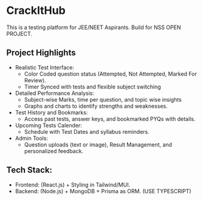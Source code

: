 # CrackItHub

This is a testing platform for JEE/NEET Aspirants. Build for NSS OPEN PROJECT. 

## Project Highlights
 - Realistic Test Interface:
    - Color Coded question status
    (Attempted, Not Attempted, Marked For Review).
    - Timer Synced with tests and flexible subject switching
- Detailed Performance Analysis:
    - Subject-wise Marks, time per question, and topic wise insights
    - Graphs and charts to identify strengths and weaknesses.
- Test History and Bookmarks:
    - Access past tests, answer keys, and bookmarked PYQs with details.
- Upcoming Tests Calender:
    - Schedule with Test Dates and syllabus reminders.
- Admin Tools:
    - Question uploads (text or image), Result Management, and personalized feedback.

## Tech Stack:
- Frontend: (React.js) + Styling in Tailwind/MUI.
- Backend: (Node.js) + MongoDB + Prisma as ORM.
(USE TYPESCRIPT)
